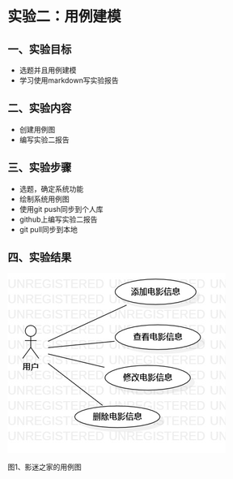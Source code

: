 # 实验二：用例建模

## 一、实验目标

- 选题并且用例建模
- 学习使用markdown写实验报告

## 二、实验内容

- 创建用例图
- 编写实验二报告

## 三、实验步骤

- 选题，确定系统功能
- 绘制系统用例图
- 使用git push同步到个人库
- github上编写实验二报告
- git pull同步到本地

## 四、实验结果

![用例图](./Lab2_UseCaseDiagram.jpg)

图1、影迷之家的用例图

